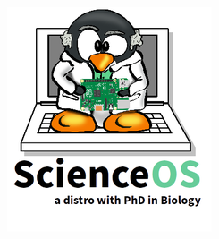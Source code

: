<p align="center"><img src="https://raw.githubusercontent.com/ScienceOS/scienceos.github.io/master/misc/logotux.png"></p>
